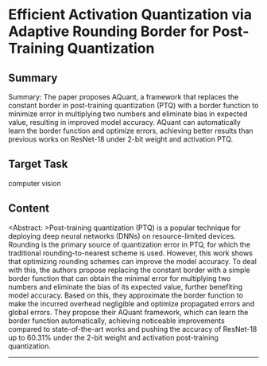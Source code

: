 # Efficient Activation Quantization via Adaptive Rounding Border for Post-Training Quantization

## Summary

Summary: The paper proposes AQuant, a framework that replaces the constant border in post-training quantization (PTQ) with a border function to minimize error in multiplying two numbers and eliminate bias in expected value, resulting in improved model accuracy. AQuant can automatically learn the border function and optimize errors, achieving better results than previous works on ResNet-18 under 2-bit weight and activation PTQ.


## Target Task

computer vision

## Content

<Abstract: >Post-training quantization (PTQ) is a popular technique for deploying deep neural networks (DNNs) on resource-limited devices. Rounding is the primary source of quantization error in PTQ, for which the traditional rounding-to-nearest scheme is used. However, this work shows that optimizing rounding schemes can improve the model accuracy. To deal with this, the authors propose replacing the constant border with a simple border function that can obtain the minimal error for multiplying two numbers and eliminate the bias of its expected value, further benefiting model accuracy. Based on this, they approximate the border function to make the incurred overhead negligible and optimize propagated errors and global errors. They propose their AQuant framework, which can learn the border function automatically, achieving noticeable improvements compared to state-of-the-art works and pushing the accuracy of ResNet-18 up to 60.31% under the 2-bit weight and activation post-training quantization.



---


